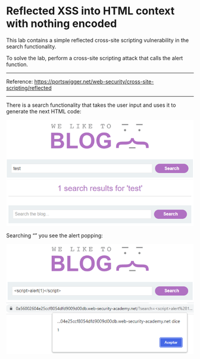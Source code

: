 
# Reflected XSS into HTML context with nothing encoded

This lab contains a simple reflected cross-site scripting vulnerability in the search functionality.

To solve the lab, perform a cross-site scripting attack that calls the alert function.

---------------------------------------------

Reference: https://portswigger.net/web-security/cross-site-scripting/reflected

---------------------------------------------

There is a search functionality that takes the user input and uses it to generate the next HTML code:





![img](images/Reflected%20XSS%20into%20HTML%20context%20with%20nothing%20encoded/1.png)
![img](images/Reflected%20XSS%20into%20HTML%20context%20with%20nothing%20encoded/2.png)


Searching “<script>alert(1)</script>” you see the alert popping:





![img](images/Reflected%20XSS%20into%20HTML%20context%20with%20nothing%20encoded/3.png)
![img](images/Reflected%20XSS%20into%20HTML%20context%20with%20nothing%20encoded/4.png)
